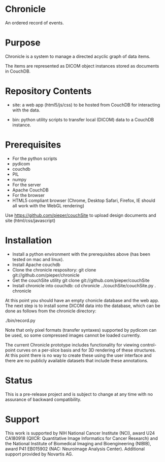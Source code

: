 Chronicle
=========

An ordered record of events.

Purpose
=======

Chronicle is a system to manage a directed acyclic graph of data items.

The items are represented as DICOM object instances stored as documents in CouchDB.

Repository Contents
===================

* site: a web app (html5/js/css) to be hosted from CouchDB for interacting with the data.

* bin: python utility scripts to transfer local (DICOM) data to a CouchDB instance.


Prerequisites
=============

* For the python scripts
 * pydicom
 * couchdb
 * PIL
 * numpy
* For the server
 * Apache CouchDB
* For the browser
 * HTML5 compliant browser (Chrome, Desktop Safari, Firefox, IE should all work with the WebGL rendering)

Use https://github.com/pieper/couchSite to upload design documents and site (html/css/javascript)

Installation
============

* Install a python environment with the prerequisites above (has been tested on mac and linux).
* Install Apache couchdb
* Clone the chronicle respository:
  git clone git://github.com/pieper/chronicle
* Get the couchSite utility
  git clone git://github.com/pieper/couchSite
* Install chronicle into couchdb:
  cd chronicle
  ../couchSite/couchSite.py . chronicle

At this point you should have an empty chonicle database and the web app.  The next step is to install some DICOM data into the database, which can be done as follows from the chronicle directory:

 ./bin/record.py <path to dicom data>

Note that only pixel formats (transfer syntaxes) supported by pydicom can be used, so some compressed images cannot be loaded currently.

The current Chronicle prototype includes functionality for viewing control-point curves on a per-slice basis and for 3D rendering of these structures.  At this point there is no way to create these using the user interface and there are no publicly available datasets that include these annotations.

Status
======

This is a pre-release project and is subject to change at any time with no assurance of
backward compatibility.

Support
=======

This work is supported by NIH National Cancer Institute (NCI), award U24 CA180918 (QIICR: Quantitative Image Informatics for Cancer Research) and the National Institute of Biomedical Imaging and Bioengineering (NIBIB), award P41 EB015902 (NAC: Neuroimage Analysis Center).  Additional support provided by Novartis AG.
